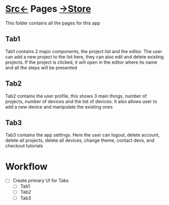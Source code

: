 # [Src<-](../readme.md) Pages [->Store](../store/readme.md)
This folder contains all the pages for this app

## Tab1
Tab1 contains 2 major components, the project list and the editor.
The user can add a new project to the list here, they can also edit and delete existing projects. If the project is clicked, it will open in the editor where its name and all the steps will be presented

## Tab2
Tab2 contains the user profile, this shows 3 main things, number of projects, number of devices and the list of devices.
It also allows user to add a new device and manipulate the existing ones

## Tab3
Tab3 contains the app settings. Here the user can logout, delete account, delete all projects, delete all devices, change theme, contact devs, and checkout tutorials



# Workflow
- [ ] Create primary UI for Tabs
    - [ ] Tab1
    - [ ] Tab2
    - [ ] Tab3